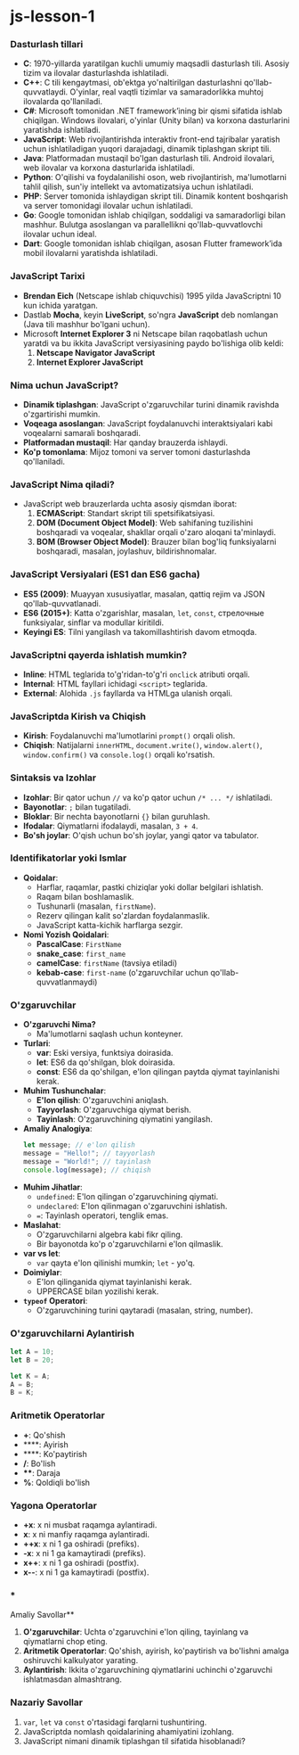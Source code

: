 ﻿# js-lesson-1

### **Dasturlash tillari**

- **C**: 1970-yillarda yaratilgan kuchli umumiy maqsadli dasturlash tili. Asosiy tizim va ilovalar dasturlashda ishlatiladi.
- **C++**: C tili kengaytmasi, ob'ektga yo'naltirilgan dasturlashni qo'llab-quvvatlaydi. O'yinlar, real vaqtli tizimlar va samaradorlikka muhtoj ilovalarda qo'llaniladi.
- **C#**: Microsoft tomonidan .NET framework’ining bir qismi sifatida ishlab chiqilgan. Windows ilovalari, o'yinlar (Unity bilan) va korxona dasturlarini yaratishda ishlatiladi.
- **JavaScript**: Web rivojlantirishda interaktiv front-end tajribalar yaratish uchun ishlatiladigan yuqori darajadagi, dinamik tiplashgan skript tili.
- **Java**: Platformadan mustaqil bo'lgan dasturlash tili. Android ilovalari, web ilovalar va korxona dasturlarida ishlatiladi.
- **Python**: O'qilishi va foydalanilishi oson, web rivojlantirish, ma'lumotlarni tahlil qilish, sun'iy intellekt va avtomatizatsiya uchun ishlatiladi.
- **PHP**: Server tomonida ishlaydigan skript tili. Dinamik kontent boshqarish va server tomonidagi ilovalar uchun ishlatiladi.
- **Go**: Google tomonidan ishlab chiqilgan, soddaligi va samaradorligi bilan mashhur. Bulutga asoslangan va parallellikni qo'llab-quvvatlovchi ilovalar uchun ideal.
- **Dart**: Google tomonidan ishlab chiqilgan, asosan Flutter framework’ida mobil ilovalarni yaratishda ishlatiladi.

### **JavaScript Tarixi**

- **Brendan Eich** (Netscape ishlab chiquvchisi) 1995 yilda JavaScriptni 10 kun ichida yaratgan.
- Dastlab **Mocha**, keyin **LiveScript**, so'ngra **JavaScript** deb nomlangan (Java tili mashhur bo'lgani uchun).
- Microsoft **Internet Explorer 3** ni Netscape bilan raqobatlash uchun yaratdi va bu ikkita JavaScript versiyasining paydo bo'lishiga olib keldi:
  1. **Netscape Navigator JavaScript**
  2. **Internet Explorer JavaScript**

### **Nima uchun JavaScript?**

- **Dinamik tiplashgan**: JavaScript o'zgaruvchilar turini dinamik ravishda o'zgartirishi mumkin.
- **Voqeaga asoslangan**: JavaScript foydalanuvchi interaktsiyalari kabi voqealarni samarali boshqaradi.
- **Platformadan mustaqil**: Har qanday brauzerda ishlaydi.
- **Ko'p tomonlama**: Mijoz tomoni va server tomoni dasturlashda qo'llaniladi.

### **JavaScript Nima qiladi?**

- JavaScript web brauzerlarda uchta asosiy qismdan iborat:
  1. **ECMAScript**: Standart skript tili spetsifikatsiyasi.
  2. **DOM (Document Object Model)**: Web sahifaning tuzilishini boshqaradi va voqealar, shakllar orqali o'zaro aloqani ta'minlaydi.
  3. **BOM (Browser Object Model)**: Brauzer bilan bog'liq funksiyalarni boshqaradi, masalan, joylashuv, bildirishnomalar.

### **JavaScript Versiyalari (ES1 dan ES6 gacha)**

- **ES5 (2009)**: Muayyan xususiyatlar, masalan, qattiq rejim va JSON qo'llab-quvvatlanadi.
- **ES6 (2015+)**: Katta o'zgarishlar, masalan, `let`, `const`, стрелочные funksiyalar, sinflar va modullar kiritildi.
- **Keyingi ES**: Tilni yangilash va takomillashtirish davom etmoqda.

### **JavaScriptni qayerda ishlatish mumkin?**

- **Inline**: HTML teglarida to'g'ridan-to'g'ri `onclick` atributi orqali.
- **Internal**: HTML fayllari ichidagi `<script>` teglarida.
- **External**: Alohida `.js` fayllarda va HTMLga ulanish orqali.

### **JavaScriptda Kirish va Chiqish**

- **Kirish**: Foydalanuvchi ma'lumotlarini `prompt()` orqali olish.
- **Chiqish**: Natijalarni `innerHTML`, `document.write()`, `window.alert()`, `window.confirm()` va `console.log()` orqali ko'rsatish.

### **Sintaksis va Izohlar**

- **Izohlar**: Bir qator uchun `//` va ko'p qator uchun `/* ... */` ishlatiladi.
- **Bayonotlar**: `;` bilan tugatiladi.
- **Bloklar**: Bir nechta bayonotlarni `{}` bilan guruhlash.
- **Ifodalar**: Qiymatlarni ifodalaydi, masalan, `3 + 4`.
- **Bo'sh joylar**: O'qish uchun bo'sh joylar, yangi qator va tabulator.

### **Identifikatorlar yoki Ismlar**

- **Qoidalar**:
  - Harflar, raqamlar, pastki chiziqlar yoki dollar belgilari ishlatish.
  - Raqam bilan boshlamaslik.
  - Tushunarli (masalan, `firstName`).
  - Rezerv qilingan kalit so'zlardan foydalanmaslik.
  - JavaScript katta-kichik harflarga sezgir.
- **Nomi Yozish Qoidalari**:
  - **PascalCase**: `FirstName`
  - **snake_case**: `first_name`
  - **camelCase**: `firstName` (tavsiya etiladi)
  - **kebab-case**: `first-name` (o'zgaruvchilar uchun qo'llab-quvvatlanmaydi)

### **O'zgaruvchilar**

- **O'zgaruvchi Nima?**
  - Ma'lumotlarni saqlash uchun konteyner.
- **Turlari**:
  - **var**: Eski versiya, funktsiya doirasida.
  - **let**: ES6 da qo'shilgan, blok doirasida.
  - **const**: ES6 da qo'shilgan, e'lon qilingan paytda qiymat tayinlanishi kerak.
- **Muhim Tushunchalar**:
  - **E'lon qilish**: O'zgaruvchini aniqlash.
  - **Tayyorlash**: O'zgaruvchiga qiymat berish.
  - **Tayinlash**: O'zgaruvchining qiymatini yangilash.
- **Amaliy Analogiya**:
  ```jsx
  let message; // e'lon qilish
  message = "Hello!"; // tayyorlash
  message = "World!"; // tayinlash
  console.log(message); // chiqish
  ```
- **Muhim Jihatlar**:
  - `undefined`: E'lon qilingan o'zgaruvchining qiymati.
  - `undeclared`: E'lon qilinmagan o'zgaruvchini ishlatish.
  - `=`: Tayinlash operatori, tenglik emas.
- **Maslahat**:
  - O'zgaruvchilarni algebra kabi fikr qiling.
  - Bir bayonotda ko'p o'zgaruvchilarni e'lon qilmaslik.
- **var vs let**:
  - `var` qayta e'lon qilinishi mumkin; `let` - yo'q.
- **Doimiylar**:
  - E'lon qilinganida qiymat tayinlanishi kerak.
  - UPPERCASE bilan yozilishi kerak.
- **`typeof` Operatori**:
  - O'zgaruvchining turini qaytaradi (masalan, string, number).

### **O'zgaruvchilarni Aylantirish**

```jsx
let A = 10;
let B = 20;

let K = A;
A = B;
B = K;
```

### **Aritmetik Operatorlar**

- **+**: Qo'shish
- \*\*\*\*: Ayirish
- \*\*\*\*: Ko'paytirish
- **/**: Bo'lish
- **\*\***: Daraja
- **%**: Qoldiqli bo'lish

### **Yagona Operatorlar**

- **+x**: x ni musbat raqamga aylantiradi.
- **x**: x ni manfiy raqamga aylantiradi.
- **++x**: x ni 1 ga oshiradi (prefiks).
- **-x**: x ni 1 ga kamaytiradi (prefiks).
- **x++**: x ni 1 ga oshiradi (postfix).
- **x--**: x ni 1 ga kamaytiradi (postfix).

### \*

Amaliy Savollar\*\*

1. **O'zgaruvchilar**: Uchta o'zgaruvchini e'lon qiling, tayinlang va qiymatlarni chop eting.
2. **Aritmetik Operatorlar**: Qo'shish, ayirish, ko'paytirish va bo'lishni amalga oshiruvchi kalkulyator yarating.
3. **Aylantirish**: Ikkita o'zgaruvchining qiymatlarini uchinchi o'zgaruvchi ishlatmasdan almashtrang.

### **Nazariy Savollar**

1. `var`, `let` va `const` o'rtasidagi farqlarni tushuntiring.
2. JavaScriptda nomlash qoidalarining ahamiyatini izohlang.
3. JavaScript nimani dinamik tiplashgan til sifatida hisoblanadi?
